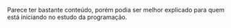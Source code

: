 Parece ter bastante conteúdo, porém podia ser melhor explicado para quem está iniciando no estudo da programação.